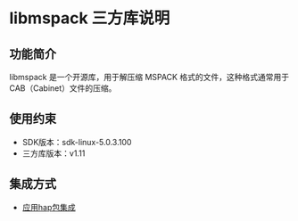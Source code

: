 # libmspack 三方库说明
## 功能简介
libmspack 是一个开源库，用于解压缩 MSPACK 格式的文件，这种格式通常用于 CAB（Cabinet）文件的压缩。
## 使用约束
- SDK版本：sdk-linux-5.0.3.100
- 三方库版本：v1.11

## 集成方式
+ [应用hap包集成](docs/hap_integrate.md)
